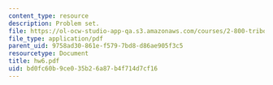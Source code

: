 ```yaml
---
content_type: resource
description: Problem set.
file: https://ol-ocw-studio-app-qa.s3.amazonaws.com/courses/2-800-tribology-fall-2004/bd0fc60b9ce035b26a87b4f714d7cf16_hw6.pdf
file_type: application/pdf
parent_uid: 9758ad30-861e-f579-7bd8-d86ae905f3c5
resourcetype: Document
title: hw6.pdf
uid: bd0fc60b-9ce0-35b2-6a87-b4f714d7cf16
---
```

